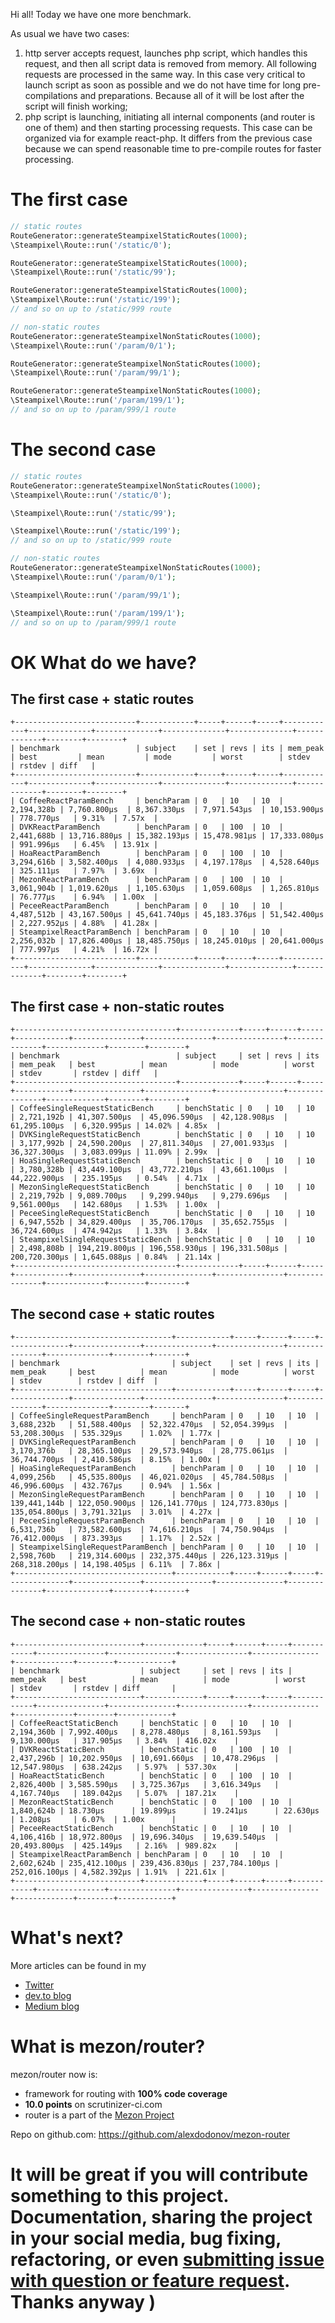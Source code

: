 Hi all! Today we have one more benchmark.

As usual we have two cases:

1. http server accepts request, launches php script, which handles this request, and then all script data is removed from memory. All following requests are processed in the same way. In this case very critical to launch script as soon as possible and we do not have time for long pre-compilations and preparations. Because all of it will be lost after the script will finish working;
2. php script is launching, initiating all internal components (and router is one of them) and then starting processing requests. This case can be organized via for example react-php. It differs from the previous case because we can spend reasonable time to pre-compile routes for faster processing.

# The first case

```php
// static routes
RouteGenerator::generateSteampixelStaticRoutes(1000);
\Steampixel\Route::run('/static/0');

RouteGenerator::generateSteampixelStaticRoutes(1000);
\Steampixel\Route::run('/static/99');

RouteGenerator::generateSteampixelStaticRoutes(1000);
\Steampixel\Route::run('/static/199');
// and so on up to /static/999 route
```

```php
// non-static routes
RouteGenerator::generateSteampixelNonStaticRoutes(1000);
\Steampixel\Route::run('/param/0/1');

RouteGenerator::generateSteampixelNonStaticRoutes(1000);
\Steampixel\Route::run('/param/99/1');

RouteGenerator::generateSteampixelNonStaticRoutes(1000);
\Steampixel\Route::run('/param/199/1');
// and so on up to /param/999/1 route
```

# The second case

```php
// static routes
RouteGenerator::generateSteampixelNonStaticRoutes(1000);
\Steampixel\Route::run('/static/0');

\Steampixel\Route::run('/static/99');

\Steampixel\Route::run('/static/199');
// and so on up to /static/999 route
```

```php
// non-static routes
RouteGenerator::generateSteampixelNonStaticRoutes(1000);
\Steampixel\Route::run('/param/0/1');

\Steampixel\Route::run('/param/99/1');

\Steampixel\Route::run('/param/199/1');
// and so on up to /param/999/1 route
```

# OK What do we have?

## The first case + static routes
```
+---------------------------+------------+-----+------+-----+------------+--------------+--------------+--------------+--------------+-------------+--------+--------+
| benchmark                 | subject    | set | revs | its | mem_peak   | best         | mean         | mode         | worst        | stdev       | rstdev | diff   |
+---------------------------+------------+-----+------+-----+------------+--------------+--------------+--------------+--------------+-------------+--------+--------+
| CoffeeReactParamBench     | benchParam | 0   | 10   | 10  | 2,194,328b | 7,760.800μs  | 8,367.330μs  | 7,971.543μs  | 10,153.900μs | 778.770μs   | 9.31%  | 7.57x  |
| DVKReactParamBench        | benchParam | 0   | 100  | 10  | 2,441,688b | 13,716.880μs | 15,382.193μs | 15,478.981μs | 17,333.080μs | 991.996μs   | 6.45%  | 13.91x |
| HoaReactParamBench        | benchParam | 0   | 100  | 10  | 3,294,616b | 3,582.400μs  | 4,080.933μs  | 4,197.178μs  | 4,528.640μs  | 325.111μs   | 7.97%  | 3.69x  |
| MezonReactParamBench      | benchParam | 0   | 100  | 10  | 3,061,904b | 1,019.620μs  | 1,105.630μs  | 1,059.608μs  | 1,265.810μs  | 76.777μs    | 6.94%  | 1.00x  |
| PeceeReactParamBench      | benchParam | 0   | 10   | 10  | 4,487,512b | 43,167.500μs | 45,641.740μs | 45,183.376μs | 51,542.400μs | 2,227.952μs | 4.88%  | 41.28x |
| SteampixelReactParamBench | benchParam | 0   | 10   | 10  | 2,256,032b | 17,826.400μs | 18,485.750μs | 18,245.010μs | 20,641.000μs | 777.997μs   | 4.21%  | 16.72x |
+---------------------------+------------+-----+------+-----+------------+--------------+--------------+--------------+--------------+-------------+--------+--------+
```

## The first case + non-static routes
```
+------------------------------------+-------------+-----+------+-----+------------+---------------+---------------+---------------+---------------+-------------+--------+--------+
| benchmark                          | subject     | set | revs | its | mem_peak   | best          | mean          | mode          | worst         | stdev       | rstdev | diff   |
+------------------------------------+-------------+-----+------+-----+------------+---------------+---------------+---------------+---------------+-------------+--------+--------+
| CoffeeSingleRequestStaticBench     | benchStatic | 0   | 10   | 10  | 2,721,192b | 41,307.500μs  | 45,096.590μs  | 42,128.908μs  | 61,295.100μs  | 6,320.995μs | 14.02% | 4.85x  |
| DVKSingleRequestStaticBench        | benchStatic | 0   | 10   | 10  | 3,177,992b | 24,590.200μs  | 27,811.340μs  | 27,001.933μs  | 36,327.300μs  | 3,083.099μs | 11.09% | 2.99x  |
| HoaSingleRequestStaticBench        | benchStatic | 0   | 10   | 10  | 3,780,328b | 43,449.100μs  | 43,772.210μs  | 43,661.100μs  | 44,222.900μs  | 235.195μs   | 0.54%  | 4.71x  |
| MezonSingleRequestStaticBench      | benchStatic | 0   | 10   | 10  | 2,219,792b | 9,089.700μs   | 9,299.940μs   | 9,279.696μs   | 9,561.000μs   | 142.680μs   | 1.53%  | 1.00x  |
| PeceeSingleRequestStaticBench      | benchStatic | 0   | 10   | 10  | 6,947,552b | 34,829.400μs  | 35,706.170μs  | 35,652.755μs  | 36,724.600μs  | 474.942μs   | 1.33%  | 3.84x  |
| SteampixelSingleRequestStaticBench | benchStatic | 0   | 10   | 10  | 2,498,808b | 194,219.800μs | 196,558.930μs | 196,331.508μs | 200,720.300μs | 1,645.088μs | 0.84%  | 21.14x |
+------------------------------------+-------------+-----+------+-----+------------+---------------+---------------+---------------+---------------+-------------+--------+--------+
```

## The second case + static routes

```
+-----------------------------------+------------+-----+------+-----+--------------+---------------+---------------+---------------+---------------+--------------+--------+-------+
| benchmark                         | subject    | set | revs | its | mem_peak     | best          | mean          | mode          | worst         | stdev        | rstdev | diff  |
+-----------------------------------+------------+-----+------+-----+--------------+---------------+---------------+---------------+---------------+--------------+--------+-------+
| CoffeeSingleRequestParamBench     | benchParam | 0   | 10   | 10  | 3,688,232b   | 51,588.400μs  | 52,322.470μs  | 52,054.399μs  | 53,208.300μs  | 535.329μs    | 1.02%  | 1.77x |
| DVKSingleRequestParamBench        | benchParam | 0   | 10   | 10  | 3,170,376b   | 28,365.100μs  | 29,573.940μs  | 28,775.061μs  | 36,744.700μs  | 2,410.586μs  | 8.15%  | 1.00x |
| HoaSingleRequestParamBench        | benchParam | 0   | 10   | 10  | 4,099,256b   | 45,535.800μs  | 46,021.020μs  | 45,784.508μs  | 46,996.600μs  | 432.767μs    | 0.94%  | 1.56x |
| MezonSingleRequestParamBench      | benchParam | 0   | 10   | 10  | 139,441,144b | 122,050.900μs | 126,141.770μs | 124,773.830μs | 135,054.800μs | 3,791.321μs  | 3.01%  | 4.27x |
| PeceeSingleRequestParamBench      | benchParam | 0   | 10   | 10  | 6,531,736b   | 73,582.600μs  | 74,616.210μs  | 74,750.904μs  | 76,412.000μs  | 873.393μs    | 1.17%  | 2.52x |
| SteampixelSingleRequestParamBench | benchParam | 0   | 10   | 10  | 2,598,760b   | 219,314.600μs | 232,375.440μs | 226,123.319μs | 268,318.200μs | 14,198.405μs | 6.11%  | 7.86x |
+-----------------------------------+------------+-----+------+-----+--------------+---------------+---------------+---------------+---------------+--------------+--------+-------+
```
## The second case + non-static routes
```
+----------------------------+-------------+-----+------+-----+------------+---------------+---------------+---------------+---------------+-------------+--------+------------+
| benchmark                  | subject     | set | revs | its | mem_peak   | best          | mean          | mode          | worst         | stdev       | rstdev | diff       |
+----------------------------+-------------+-----+------+-----+------------+---------------+---------------+---------------+---------------+-------------+--------+------------+
| CoffeeReactStaticBench     | benchStatic | 0   | 10   | 10  | 2,194,360b | 7,992.400μs   | 8,278.480μs   | 8,161.593μs   | 9,130.000μs   | 317.905μs   | 3.84%  | 416.02x    |
| DVKReactStaticBench        | benchStatic | 0   | 100  | 10  | 2,437,296b | 10,202.950μs  | 10,691.660μs  | 10,478.296μs  | 12,547.980μs  | 638.242μs   | 5.97%  | 537.30x    |
| HoaReactStaticBench        | benchStatic | 0   | 100  | 10  | 2,826,400b | 3,585.590μs   | 3,725.367μs   | 3,616.349μs   | 4,167.740μs   | 189.042μs   | 5.07%  | 187.21x    |
| MezonReactStaticBench      | benchStatic | 0   | 100  | 10  | 1,840,624b | 18.730μs      | 19.899μs      | 19.241μs      | 22.630μs      | 1.208μs     | 6.07%  | 1.00x      |
| PeceeReactStaticBench      | benchStatic | 0   | 10   | 10  | 4,106,416b | 18,972.800μs  | 19,696.340μs  | 19,639.540μs  | 20,493.800μs  | 425.149μs   | 2.16%  | 989.82x    |
| SteampixelReactParamBench | benchParam | 0   | 10   | 10  | 2,602,624b | 235,412.100μs | 239,436.830μs | 237,784.100μs | 252,016.100μs | 4,582.392μs | 1.91%  | 221.61x |
+----------------------------+-------------+-----+------+-----+------------+---------------+---------------+---------------+---------------+-------------+--------+------------+
```
# What's next?

More articles can be found in my 

- [Twitter](https://twitter.com/mezonphp)
- [dev.to blog](https://dev.to/alexdodonov)
- [Medium blog](https://gdvever.medium.com/)

# What is mezon/router?

mezon/router now is:

- framework for routing with **100% code coverage**
- **10.0 points** on scrutinizer-ci.com
- router is a part of the [Mezon Project](https://github.com/alexdodonov/mezon)

Repo on github.com: https://github.com/alexdodonov/mezon-router

# It will be great if you will contribute something to this project. Documentation, sharing the project in your social media, bug fixing, refactoring, or even **[submitting issue with question or feature request](https://github.com/alexdodonov/mezon-router/issues)**. Thanks anyway )